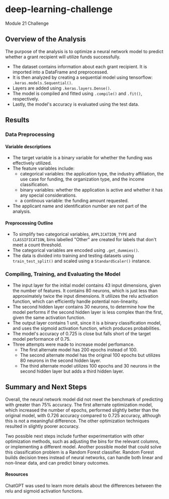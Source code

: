 # deep-learning-challenge
Module 21 Challenge

## Overview of the Analysis
The purpose of the analysis is to optimize a neural network model to predict whether a grant recipient will utilize funds successfully. 
- The dataset contains information about each grant recipient. It is imported into a DataFrame and preprocessed. 
- It is then analyzed by creating a sequential model using tensorflow: `.keras.models.Sequential()`.
- Layers are added using `.keras.layers.Dense()`.
- The model is compiled and fitted using `.compile()` and `.fit()`, respectively.
- Lastly, the model's accuracy is evaluated using the test data.   


## Results
### Data Preprocessing
#### Variable descriptions
- The target variable is a binary variable for whether the funding was effectively utilized.
- The feature variables include: 
    - categorical variables: the application type, the industry affiliation, the use case for funding, the organization type, and the income classification.
    - binary variables: whether the application is active and whether it has any special considerations.
    - a continous variable: the funding amount requested.
- The applicant name and identification number are not part of the analysis.
#### Preprocessing Outline
- To simplify two categorical variables, `APPLICATION_TYPE` and `CLASSIFICATION`, bins labelled "Other" are created for labels that don't meet a count threshold.
- The categorical variables are encoded using `.get_dummies()`.
- The data is divided into training and testing datasets using `train_test_split()` and scaled using a `StandardScaler()` instance.
### Compiling, Training, and Evaluating the Model
- The input layer for the initial model contains 43 input dimensions, given the number of features. It contains 80 neurons, which is just less than approximately twice the input dimensions. It utilizes the relu activation function, which can efficiently handle potential non-linearity.
- The second hidden layer contains 30 neurons, to determine how the model performs if the second hidden layer is less complex than the first, given the same activation function.
- The output layer contains 1 unit, since it is a binary classification model, and uses the sigmoid activation function, which produces probabilities.
- The model's accuracy of 0.725 is close but falls short of the target model performance of 0.75.
- Three attempts were made to increase model perfomance. 
    - The first alternate model has 200 epochs instead of 100.
    - The second alternate model has the original 100 epochs but utilizes 80 neurons in the second hidden layer.
    - The third alternate model utilizes 100 epochs and 30 neurons in the second hidden layer but adds a third hidden layer.


## Summary and Next Steps
Overall, the neural network model did not meet the benchmark of predicting with greater than 75% accuracy. The first alternate optimization model, which increased the number of epochs, performed slightly better than the original model, with 0.726 accuracy compared to 0.725 accuracy, although this is not a meaningful difference. The other optimization techniques resulted in slightly poorer accuracy.

Two possible next steps include further experimentation with other optimization methods, such as adjusting the bins for the relevant columns, or implementing a different model. Another possible model that could solve this classification problem is a Random Forest classifier. Random Forest builds decision trees instead of neural networks, can handle both linear and non-linear data, and can predict binary outcomes.

#### Resources
ChatGPT was used to learn more details about the differences between the relu and sigmoid activation functions.